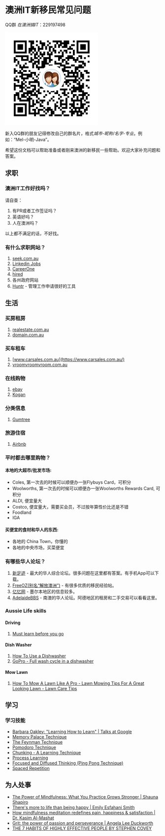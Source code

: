 # 澳洲IT新移民常见问题
QQ群 *在澳洲搞IT*：229197498

![alt text][qrcode]

[qrcode]:https://github.com/randomyao22/au-it-faq-for-chinese/blob/master/src/common/images/qrcode.png

新入QQ群的朋友记得修改自己的群名片，格式*城市-昵称/名字-专业*。例如：“Mel-小明-Java”。

希望这份文档可以帮助准备或者刚来澳洲的新移民一些帮助。欢迎大家补充问题和答案。

## 求职

### 澳洲IT工作好找吗？
请自查：
1. 有PR或者工作签证吗？
2. 英语好吗？
3. 人在澳洲吗？

以上都不满足的话，不好找。

### 有什么求职网站？
1. [seek.com.au](http://seek.com.au)
2. [Linkedin Jobs](https://www.linkedin.com/jobs/)
3. [CareerOne](https://www.careerone.com.au/)
4. [hired](https://hired.com/home)
5. 各州政府网站
6. [Huntr](http://huntr.co/) - 管理工作申请很好的工具

## 生活

### 买房租房
1. [realestate.com.au](https://www.realestate.com.au/)
2. [domain.com.au](https://www.domain.com.au/)

### 买车租车
1. [www.carsales.com.au](https://www.carsales.com.au/)
2. [vroomvroomvroom.com.au](https://www.vroomvroomvroom.com.au/)

### 在线购物
1. [ebay](https://www.ebay.com.au/)
2. [Kogan](https://www.kogan.com/au/)

### 分类信息
1. [Gumtree](https://www.gumtree.com.au/)

### 旅游住宿
1. [Airbnb](https://www.airbnb.com.au/)

### 平时都去哪里购物？

#### 本地的大超市/批发市场:
- Coles, 第一次去的时候可以顺便办一张Flybuys Card，可积分
- Woolworths, 第一次去的时候可以顺便办一张Woolworths Rewards Card, 可积分
- ALDI, 便宜量大
- Costco, 便宜量大，需要买会员，不过按年算性价比还是不错
- Foodland
- IGA

#### 买便宜的食材和华人的东西:
- 各地的 China Town，你懂的
- 各地的中央市场，买菜便宜

### 有哪些华人论坛？
1. [新足迹](https://www.oursteps.com.au/bbs/) - 最大的华人综合论坛。很多问题在这里都有答案。有手机App可以下载。
2. [FreeOZ(别名“解放澳洲”)](http://www.freeoz.org/) - 有很多优质的移民经验帖。
3. [亿忆网](http://www.yeeyi.com) - 墨尔本地区的信息较多。
4. [AdelaideBBS](http://adelaidebbs.com/bbs/forum.php) - 南澳的华人论坛。阿德地区的租房和二手交易可以看看这里。

### Aussie Life skills

#### Driving
1. [Must learn before you go](http://www.raa.com.au/motoring-and-road-safety/learning-to-drive/take-the-online-learners-test)

#### Dish Washer
1. [How To Use a Dishwasher](https://www.youtube.com/watch?v=5lvweMBCqAs)
2. [GoPro - Full wash cycle in a dishwasher](https://www.youtube.com/watch?v=gjcyUjXwH_4)

#### Mow Lawn
1. [How To Mow A Lawn Like A Pro - Lawn Mowing Tips For A Great Looking Lawn - Lawn Care Tips](https://www.youtube.com/watch?v=jTsibNGnzpA)


## 学习

### 学习技能
* [Barbara Oakley: "Learning How to Learn" | Talks at Google](https://www.youtube.com/watch?v=vd2dtkMINIw&t=1s)
* [Memory Palace Technique](https://www.youtube.com/watch?v=p9IOqd1LpkA)
* [The Feynman Technique](https://www.youtube.com/watch?v=tkm0TNFzIeg)
* [Pomodoro Technique](https://www.youtube.com/watch?v=KEgDi2Xznq0)
* [Chunking - A Learning Technique](https://www.youtube.com/watch?v=hydCdGLAh00)
* [Process Learning](https://www.youtube.com/watch?v=yS2gCgjSq3U)
* [Focused and Diffused Thinking (Ping Pong Technique)](https://www.youtube.com/watch?v=WTr12dK2Se0)
* [Spaced Repetition](https://www.youtube.com/watch?v=FRztIIbsmgM)

## 为人处事
* [The Power of Mindfulness: What You Practice Grows Stronger | Shauna Shapiro](https://www.youtube.com/watch?v=IeblJdB2-Vo)
* [There's more to life than being happy | Emily Esfahani Smith](https://www.youtube.com/watch?v=y9Trdafp83U)
* [How mindfulness meditation redefines pain, happiness & satisfaction | Dr. Kasim Al-Mashat](https://www.youtube.com/watch?v=JVwLjC5etEQ)
* [Grit: the power of passion and perseverance | Angela Lee Duckworth](https://www.youtube.com/watch?v=H14bBuluwB8)
* [THE 7 HABITS OF HIGHLY EFFECTIVE PEOPLE BY STEPHEN COVEY](https://www.youtube.com/watch?v=ktlTxC4QG8g)
